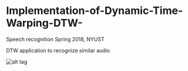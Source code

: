 # Implementation-of-Dynamic-Time-Warping-DTW-
Speech recognition Spring 2018, NYUST

DTW application to recognize similar audio


![alt tag](https://i.imgur.com/XkC1An3.png)
